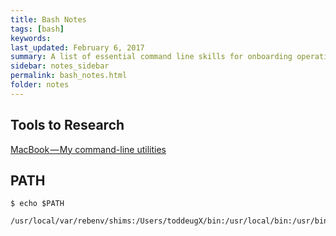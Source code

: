 ```yaml
---
title: Bash Notes 
tags: [bash]
keywords:  
last_updated: February 6, 2017
summary: A list of essential command line skills for onboarding operations team members.
sidebar: notes_sidebar
permalink: bash_notes.html
folder: notes 
---
```


## Tools to Research

[MacBook — My command-line utilities](https://hackernoon.com/macbook-my-command-line-utilities-f8a121c3b019#.wym2etm8z)

## PATH

~~~
$ echo $PATH
 /usr/local/var/rebenv/shims:/Users/toddeugX/bin:/usr/local/bin:/usr/bin:/bin:/usr/sbin:/sbin
~~~
